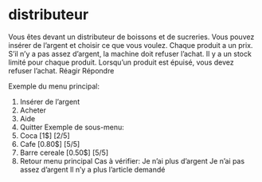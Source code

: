 # distributeur
Vous êtes devant un distributeur de boissons et de sucreries.
Vous pouvez insérer de l’argent et choisir ce que vous voulez. 
Chaque produit a un prix. S’il n’y a pas assez d’argent,
 la machine doit refuser l’achat. Il y a un stock limité pour chaque produit.
  Lorsqu’un produit est épuisé, vous devez refuser l’achat.
Réagir
Répondre


Exemple du menu principal:
1. Insérer de l’argent
2. Acheter
3. Aide
4. Quitter
Exemple de sous-menu:
1. Coca                 [1$]    [2/5]
2. Cafe                 [0.80$] [5/5]
3. Barre cereale        [0.50$] [5/5]
4. Retour menu principal
Cas à vérifier:
Je n’ai plus d’argent
Je n’ai pas assez d’argent
Il n’y a plus l’article demandé
